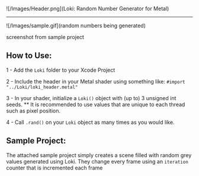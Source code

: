 ![/Images/Header.png](Loki: Random Number Generator for Metal)

___________________________________


![/Images/sample.gif](random numbers being generated)

screenshot from sample project

## How to Use:

1 - Add the `Loki` folder to your Xcode Project

2 - Include the header in your Metal shader using something like: `#import  "../Loki/loki_header.metal"`

3 - In your shader, initialize a `Loki()` object with (up to) 3 unsigned int seeds. 
** It is recommended to use values that are unique to each thread such as pixel position.

4 - Call `.rand()` on your `Loki` object as many times as you would like.


## Sample Project:

The attached sample project simply creates a scene filled with random grey values generated using Loki. They change every frame using an `iteration` counter that is incremented each frame

